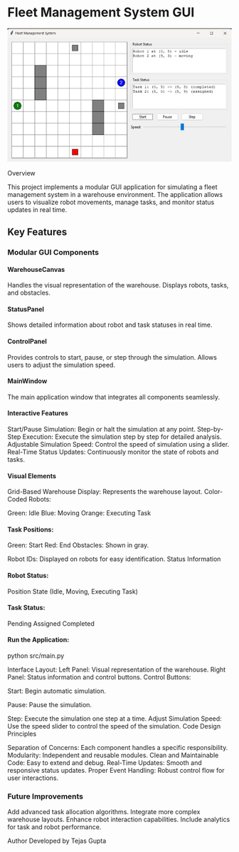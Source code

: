 # Fleet Management System GUI
![Simulation Output](src/output.jpg)

Overview

This project implements a modular GUI application for simulating a fleet management system in a warehouse environment. The application allows users to visualize robot movements, manage tasks, and monitor status updates in real time.

## Key Features

### Modular GUI Components

#### WarehouseCanvas
Handles the visual representation of the warehouse.
Displays robots, tasks, and obstacles.

#### StatusPanel
Shows detailed information about robot and task statuses in real time.

#### ControlPanel
Provides controls to start, pause, or step through the simulation.
Allows users to adjust the simulation speed.

#### MainWindow
The main application window that integrates all components seamlessly.

#### Interactive Features
Start/Pause Simulation: Begin or halt the simulation at any point.
Step-by-Step Execution: Execute the simulation step by step for detailed analysis.
Adjustable Simulation Speed: Control the speed of simulation using a slider.
Real-Time Status Updates: Continuously monitor the state of robots and tasks.

#### Visual Elements
Grid-Based Warehouse Display: Represents the warehouse layout.
Color-Coded Robots:

Green: Idle
Blue: Moving
Orange: Executing Task

#### Task Positions:
Green: Start
Red: End
Obstacles: Shown in gray.

Robot IDs: Displayed on robots for easy identification.
Status Information

#### Robot Status:
Position
State (Idle, Moving, Executing Task)

#### Task Status:
Pending
Assigned
Completed



#### Run the Application:
python src/main.py

Interface Layout:
Left Panel: Visual representation of the warehouse.
Right Panel: Status information and control buttons.
Control Buttons:

Start: Begin automatic simulation.

Pause: Pause the simulation.

Step: Execute the simulation one step at a time.
Adjust Simulation Speed:
Use the speed slider to control the speed of the simulation.
Code Design Principles

Separation of Concerns: Each component handles a specific responsibility.
Modularity: Independent and reusable modules.
Clean and Maintainable Code: Easy to extend and debug.
Real-Time Updates: Smooth and responsive status updates.
Proper Event Handling: Robust control flow for user interactions.

### Future Improvements
Add advanced task allocation algorithms.
Integrate more complex warehouse layouts.
Enhance robot interaction capabilities.
Include analytics for task and robot performance.



Author
Developed by Tejas Gupta

